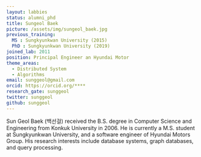 ```yaml
---
layout: labbies
status: alumni_phd
title: Sungeol Baek
picture: /assets/img/sungeol_baek.jpg
previous_training:
  MS : Sungkyunkwan University (2015)
  PhD : Sungkyunkwan University (2019)
joined_lab: 2011
position: Principal Engineer an Hyundai Motor
theme_areas:
  - Distributed System
  - Algorithms
email: sunggeol@gmail.com
orcid: https://orcid.org/****
research_gate: sunggeol
twitter: sunggeol
github: sunggeol
---
```


Sun Geol Baek (백선걸) received the B.S. degree in Computer Science and Engineering from Konkuk University in 2006. He is currently a M.S. student at Sungkyunkwan University, and a software engineer of Hyundai Motors Group. His research interests include database systems, graph databases, and query processing.
